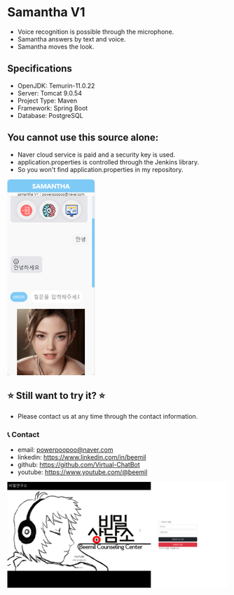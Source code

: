 # Samantha V1

* Voice recognition is possible through the microphone.
* Samantha answers by text and voice.
* Samantha moves the look.

## Specifications
* OpenJDK: Temurin-11.0.22
* Server: Tomcat 9.0.54
* Project Type: Maven
* Framework: Spring Boot
* Database: PostgreSQL

## You cannot use this source alone:
* Naver cloud service is paid and a security key is used.
* application.properties is controlled through the Jenkins library.
* So you won't find application.properties in my repository.

<img src="./app.png" alt="Streaming App" width="200"/>

## ⭐ Still want to try it? ⭐
* Please contact us at any time through the contact information.

### 📞 Contact

* email: powerpoopoo@naver.com
* linkedin: https://www.linkedin.com/in/beemil
* github: https://github.com/Virtual-ChatBot
* youtube: https://www.youtube.com/@beemil

![app](./agents_app.png)

